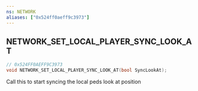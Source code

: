 ```yaml
---
ns: NETWORK
aliases: ["0x524ff0aeff9c3973"]
---
```

## NETWORK_SET_LOCAL_PLAYER_SYNC_LOOK_AT

```c
// 0x524FF0AEFF9C3973
void NETWORK_SET_LOCAL_PLAYER_SYNC_LOOK_AT(bool SyncLookAt);
```

Call this to start syncing the local peds look at position

